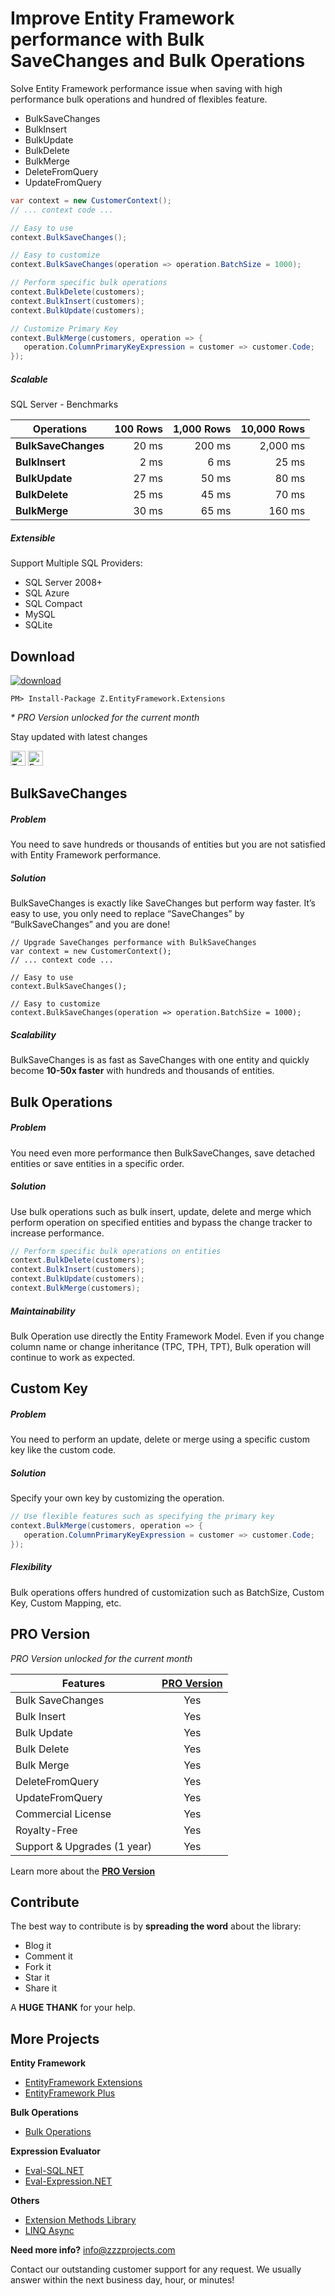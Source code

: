 # Improve Entity Framework performance with Bulk SaveChanges and Bulk Operations

Solve Entity Framework performance issue when saving with high performance bulk operations and hundred of flexibles feature.
 - BulkSaveChanges
 - BulkInsert
 - BulkUpdate
 - BulkDelete
 - BulkMerge
 - DeleteFromQuery
 - UpdateFromQuery

```csharp
var context = new CustomerContext();
// ... context code ...

// Easy to use
context.BulkSaveChanges();

// Easy to customize
context.BulkSaveChanges(operation => operation.BatchSize = 1000);
```

```csharp
// Perform specific bulk operations
context.BulkDelete(customers);
context.BulkInsert(customers);
context.BulkUpdate(customers);

// Customize Primary Key
context.BulkMerge(customers, operation => {
   operation.ColumnPrimaryKeyExpression = customer => customer.Code;
});
```

##### Scalable
SQL Server - Benchmarks

| Operations         | 100 Rows | 1,000 Rows | 10,000 Rows |
| ------------------ | -------: | ---------: | ----------: |
|**BulkSaveChanges** | 20 ms    | 200 ms     | 2,000 ms    |
|**BulkInsert**      | 2 ms     | 6 ms       | 25 ms       |
|**BulkUpdate**      | 27 ms    | 50 ms      | 80 ms       |
|**BulkDelete**      | 25 ms    | 45 ms      | 70 ms       |
|**BulkMerge**       | 30 ms    | 65 ms      | 160 ms      |

##### Extensible
Support Multiple SQL Providers:
- SQL Server 2008+
- SQL Azure
- SQL Compact
- MySQL
- SQLite

## Download
<a href="https://www.nuget.org/packages/Z.EntityFramework.Extensions/" target="_blank"><img src="http://entityframework-plus.net/images/nuget/entity-framework-extensions-v.svg" alt="download" /></a>
<a href="https://www.nuget.org/packages/Z.EntityFramework.Extensions/" target="_blank"><img src="http://entityframework-plus.net/images/nuget/entity-framework-extensions-d.svg" alt="" /></a>

```
PM> Install-Package Z.EntityFramework.Extensions
```

_* PRO Version unlocked for the current month_

Stay updated with latest changes

<a href="https://twitter.com/zzzprojects" target="_blank"><img src="http://www.zzzprojects.com/images/twitter_follow.png" alt="Twitter Follow" height="24" /></a>
<a href="https://www.facebook.com/zzzprojects/" target="_blank"><img src="http://www.zzzprojects.com/images/facebook_like.png" alt="Facebook Like" height="24" /></a>

## BulkSaveChanges

##### Problem
You need to save hundreds or thousands of entities but you are not satisfied with Entity Framework performance.

##### Solution
BulkSaveChanges is exactly like SaveChanges but perform way faster. It’s easy to use, you only need to replace “SaveChanges” by “BulkSaveChanges” and you are done!

```
// Upgrade SaveChanges performance with BulkSaveChanges
var context = new CustomerContext();
// ... context code ...

// Easy to use
context.BulkSaveChanges();

// Easy to customize
context.BulkSaveChanges(operation => operation.BatchSize = 1000);
```

##### Scalability
BulkSaveChanges is as fast as SaveChanges with one entity and quickly become **10-50x faster** with hundreds and thousands of entities.

## Bulk Operations
##### Problem
You need even more performance then BulkSaveChanges, save detached entities or save entities in a specific order.

##### Solution
Use bulk operations such as bulk insert, update, delete and merge which perform operation on specified entities and bypass the change tracker to increase performance.

```csharp
// Perform specific bulk operations on entities
context.BulkDelete(customers);
context.BulkInsert(customers);
context.BulkUpdate(customers);
context.BulkMerge(customers);
```

##### Maintainability
Bulk Operation use directly the Entity Framework Model. Even if you change column name or change inheritance (TPC, TPH, TPT), Bulk operation will continue to work as expected.

## Custom Key
##### Problem
You need to perform an update, delete or merge using a specific custom key like the custom code.

##### Solution
Specify your own key by customizing the operation.

```csharp
// Use flexible features such as specifying the primary key
context.BulkMerge(customers, operation => {
   operation.ColumnPrimaryKeyExpression = customer => customer.Code;
});
```

##### Flexibility
Bulk operations offers hundred of customization such as BatchSize, Custom Key, Custom Mapping, etc.

## PRO Version
_PRO Version unlocked for the current month_

Features                    | [PRO Version](http://entityframework-extensions.net/#pro)
--------                    | :-------------:
Bulk SaveChanges            | Yes
Bulk Insert                 | Yes
Bulk Update                 | Yes
Bulk Delete                 | Yes
Bulk Merge                  | Yes
DeleteFromQuery             | Yes
UpdateFromQuery             | Yes
Commercial License          | Yes
Royalty-Free                | Yes
Support & Upgrades (1 year) | Yes
Learn more about the **[PRO Version](http://entityframework-extensions.net/#pro)**

## Contribute
The best way to contribute is by **spreading the word** about the library:

 - Blog it
 - Comment it
 - Fork it
 - Star it
 - Share it
 
A **HUGE THANK** for your help.

## More Projects

**Entity Framework**
- [EntityFramework Extensions](http://entityframework-extensions.net/)
- [EntityFramework Plus](http://entityframework-plus.net)

**Bulk Operations**
- [Bulk Operations](http://bulk-operations.net/)

**Expression Evaluator**
- [Eval-SQL.NET](http://eval-sql.net/)
- [Eval-Expression.NET](http://eval-expression.net/)

**Others**
- [Extension Methods Library](https://github.com/zzzprojects/Z.ExtensionMethods/)
- [LINQ Async](https://github.com/zzzprojects/Linq-AsyncExtensions)

**Need more info?** info@zzzprojects.com

Contact our outstanding customer support for any request. We usually answer within the next business day, hour, or minutes!
